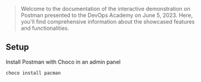 > Welcome to the documentation of the interactive demonstration on Postman presented to the DevOps Academy on June 5, 2023. Here, you'll find comprehensive information about the showcased features and functionalities. 

## Setup

Install Postman with Choco in an admin panel
```bash
choco install pacman
```
